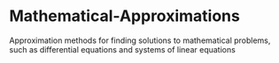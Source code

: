 # Mathematical-Approximations
Approximation methods for finding solutions to mathematical problems, such as differential equations and systems of linear equations
